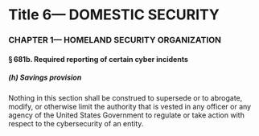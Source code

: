 
# Title 6— DOMESTIC SECURITY
### CHAPTER 1— HOMELAND SECURITY ORGANIZATION
#### § 681b. Required reporting of certain cyber incidents
##### (h) Savings provision

Nothing in this section shall be construed to supersede or to abrogate, modify, or otherwise limit the authority that is vested in any officer or any agency of the United States Government to regulate or take action with respect to the cybersecurity of an entity.
